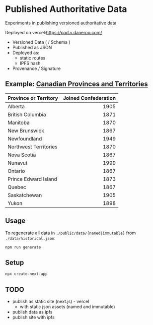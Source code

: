 # Published Authoritative Data


Experiments in publishing versioned authoritative data

Deployed on vercel:<https://pad.v.daneroo.com/>

- Versioned Data ( / Schema )
- Published as JSON
- Deployed as:
  - static routes
  - IPFS hash
- Provenance / Signature

## Example: [Canadian Provinces and Territories](https://www.thecanadianencyclopedia.ca/en/article/confederation)

| Province or Territory | Joined Confederation |
|---|--:|
| Alberta | 1905 |
| British Columbia | 1871 |
| Manitoba | 1870 |
| New Brunswick | 1867 |
| Newfoundland | 1949 |
| Northwest Territories | 1870 |
| Nova Scotia | 1867 |
| Nunavut | 1999 |
| Ontario | 1867 |
| Prince Edward Island | 1873 |
| Quebec | 1867 |
| Saskatchewan | 1905 |
| Yukon | 1898 |

## Usage

To regenerate all data in `./public/data/{named|immutable}` from `./data/historical.json`:

```bash
npm run generate
```

## Setup

```bash
npx create-next-app
```

## TODO

- publish as static site (next.js) - vercel
  - with static json assets (named and immutable)
- publish data as ipfs
- publish site with ipfs
